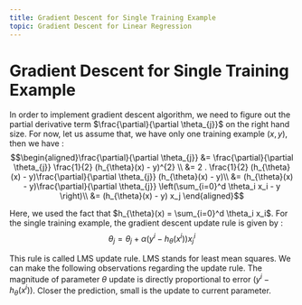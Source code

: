 ```yaml
---
title: Gradient Descent for Single Training Example
topic: Gradient Descent for Linear Regression
---
```


# Gradient Descent for Single Training Example

In order to implement gradient descent algorithm, we need to figure out the partial derivative term $\frac{\partial}{\partial \theta_{j}}$ on the right hand size. For now, let us assume that, we have only one training example $(x,y)$, then we have : $$\begin{aligned}\frac{\partial}{\partial \theta_{j}} &= \frac{\partial}{\partial \theta_{j}} \frac{1}{2} (h_{\theta}(x) - y)^{2} \\ &= 2 . \frac{1}{2} (h_{\theta}(x) - y)\frac{\partial}{\partial \theta_{j}} (h_{\theta}(x) - y)\\ &= (h_{\theta}(x) - y)\frac{\partial}{\partial \theta_{j}} \left(\sum_{i=0}^d \theta_i x_i - y \right)\\ &= (h_{\theta}(x) - y) x_j \end{aligned}$$

Here, we used the fact that $h_{\theta}(x) = \sum_{i=0}^d \theta_i x_i$. For the single training example, the gradient descent update rule is given by : $$\theta_{j} = \theta_{j} + \alpha (y^{i} - h_{\theta}(x^{i})) x_{j}^{i}$$

This rule is called LMS update rule. LMS stands for least mean squares. We can make the following observations regarding the update rule. The magnitude of parameter $\theta$ update is directly proportional to error $(y^{i} - h_{\theta}(x^{i}))$. Closer the prediction, small is the update to current parameter.
